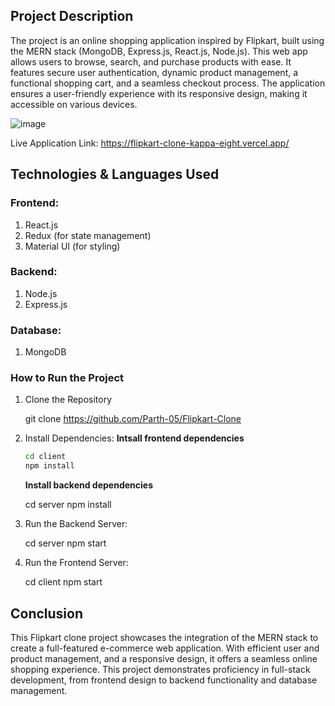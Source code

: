 ## Project Description
The project is an online shopping application inspired by Flipkart, built using the MERN stack (MongoDB, Express.js, React.js, Node.js). This web app allows users to browse, search, and purchase products with ease. It features secure user authentication, dynamic product management, a functional shopping cart, and a seamless checkout process. The application ensures a user-friendly experience with its responsive design, making it accessible on various devices.

![image](https://github.com/user-attachments/assets/4db78896-d79e-49b1-94f9-f4d67bfac0a8)

Live Application Link: https://flipkart-clone-kappa-eight.vercel.app/

## Technologies & Languages Used
### Frontend:
1. React.js
2. Redux (for state management)
3. Material UI (for styling)

###  Backend:
1. Node.js
2. Express.js

### Database:
1. MongoDB

### How to Run the Project
1. Clone the Repository

   git clone https://github.com/Parth-05/Flipkart-Clone

3. Install Dependencies:
   **Intsall frontend dependencies**
   ```bash
   cd client
   npm install
   ```

   **Install backend dependencies**

   cd server
   npm install

5. Run the Backend Server:

   cd server
   npm start

7. Run the Frontend Server:

   cd client
   npm start

## Conclusion
This Flipkart clone project showcases the integration of the MERN stack to create a full-featured e-commerce web application. With efficient user and product management, and a responsive design, it offers a seamless online shopping experience. This project demonstrates proficiency in full-stack development, from frontend design to backend functionality and database management.
